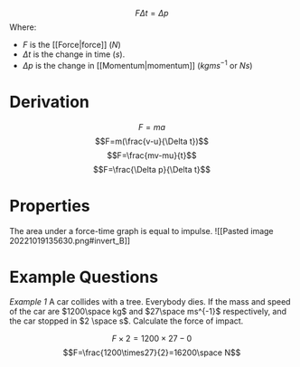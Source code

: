 $$F\Delta t=\Delta p$$
Where:
- $F$ is the [[Force|force]] ($N$)
- $\Delta t$ is the change in time ($s$).
- $\Delta p$ is the change in [[Momentum|momentum]] ($kgms^{-1}$ or $Ns$)

# Derivation
$$F=ma$$
$$F=m(\frac{v-u}{\Delta t})$$
$$F=\frac{mv-mu}{t}$$
$$F=\frac{\Delta p}{\Delta t}$$

# Properties
The area under a force-time graph is equal to impulse.
![[Pasted image 20221019135630.png#invert_B]]


# Example Questions
*Example 1*
A car collides with a tree. Everybody dies. If the mass and speed of the car are $1200\space kg$ and $27\space ms^{-1}$ respectively, and the car stopped in $2 \space s$. Calculate the force of impact.

$$F\times2=1200\times27-0$$
$$F=\frac{1200\times27}{2}=16200\space N$$